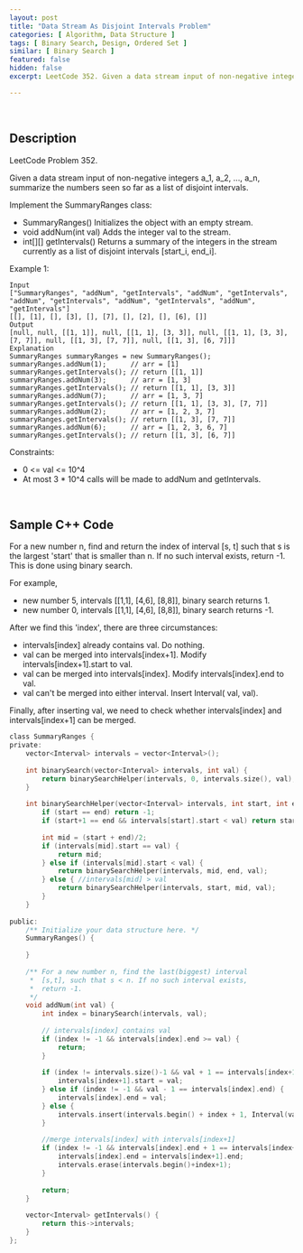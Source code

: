 ```yaml
---
layout: post
title: "Data Stream As Disjoint Intervals Problem"
categories: [ Algorithm, Data Structure ]
tags: [ Binary Search, Design, Ordered Set ]
similar: [ Binary Search ]
featured: false
hidden: false
excerpt: LeetCode 352. Given a data stream input of non-negative integers a_1, a_2, ..., a_n, summarize the numbers seen so far as a list of disjoint intervals.

---
```


<br />

## Description

LeetCode Problem 352.

Given a data stream input of non-negative integers a_1, a_2, ..., a_n, summarize the numbers seen so far as a list of disjoint intervals.

Implement the SummaryRanges class:
* SummaryRanges() Initializes the object with an empty stream.
* void addNum(int val) Adds the integer val to the stream.
* int[][] getIntervals() Returns a summary of the integers in the stream currently as a list of disjoint intervals [start_i, end_i].

Example 1:
```
Input
["SummaryRanges", "addNum", "getIntervals", "addNum", "getIntervals", "addNum", "getIntervals", "addNum", "getIntervals", "addNum", "getIntervals"]
[[], [1], [], [3], [], [7], [], [2], [], [6], []]
Output
[null, null, [[1, 1]], null, [[1, 1], [3, 3]], null, [[1, 1], [3, 3], [7, 7]], null, [[1, 3], [7, 7]], null, [[1, 3], [6, 7]]]
Explanation
SummaryRanges summaryRanges = new SummaryRanges();
summaryRanges.addNum(1);      // arr = [1]
summaryRanges.getIntervals(); // return [[1, 1]]
summaryRanges.addNum(3);      // arr = [1, 3]
summaryRanges.getIntervals(); // return [[1, 1], [3, 3]]
summaryRanges.addNum(7);      // arr = [1, 3, 7]
summaryRanges.getIntervals(); // return [[1, 1], [3, 3], [7, 7]]
summaryRanges.addNum(2);      // arr = [1, 2, 3, 7]
summaryRanges.getIntervals(); // return [[1, 3], [7, 7]]
summaryRanges.addNum(6);      // arr = [1, 2, 3, 6, 7]
summaryRanges.getIntervals(); // return [[1, 3], [6, 7]]
```

Constraints:
* 0 <= val <= 10^4
* At most 3 * 10^4 calls will be made to addNum and getIntervals.

<br />

## Sample C++ Code

For a new number n, find and return the index of interval [s, t] such that s is the largest 'start' that is smaller than n. If no such interval exists, return -1. This is done using binary search.

For example,
* new number 5, intervals [[1,1], [4,6], [8,8]], binary search returns 1.
* new number 0, intervals [[1,1], [4,6], [8,8]], binary search returns -1.

After we find this 'index', there are three circumstances:
* intervals[index] already contains val. Do nothing.
* val can be merged into intervals[index+1]. Modify intervals[index+1].start to val.
* val can be merged into intervals[index]. Modify intervals[index].end to val.
* val can't be merged into either interval. Insert Interval( val, val).

Finally, after inserting val, we need to check whether intervals[index] and intervals[index+1] can be merged.

```c
class SummaryRanges {
private:
    vector<Interval> intervals = vector<Interval>();
    
    int binarySearch(vector<Interval> intervals, int val) {
        return binarySearchHelper(intervals, 0, intervals.size(), val);
    }
    
    int binarySearchHelper(vector<Interval> intervals, int start, int end, int val) {
        if (start == end) return -1;
        if (start+1 == end && intervals[start].start < val) return start;
        
        int mid = (start + end)/2;
        if (intervals[mid].start == val) {
            return mid;
        } else if (intervals[mid].start < val) {
            return binarySearchHelper(intervals, mid, end, val);
        } else { //intervals[mid] > val
            return binarySearchHelper(intervals, start, mid, val);
        }
    }
    
public:
    /** Initialize your data structure here. */
    SummaryRanges() {
        
    }
    
    /** For a new number n, find the last(biggest) interval
     *  [s,t], such that s < n. If no such interval exists, 
     *  return -1.
     */
    void addNum(int val) {
        int index = binarySearch(intervals, val);
        
        // intervals[index] contains val
        if (index != -1 && intervals[index].end >= val) {
            return;
        }
        
        if (index != intervals.size()-1 && val + 1 == intervals[index+1].start) {
            intervals[index+1].start = val;
        } else if (index != -1 && val - 1 == intervals[index].end) {
            intervals[index].end = val;
        } else {
            intervals.insert(intervals.begin() + index + 1, Interval(val, val));
        }
        
        //merge intervals[index] with intervals[index+1]
        if (index != -1 && intervals[index].end + 1 == intervals[index+1].start) {
            intervals[index].end = intervals[index+1].end;
            intervals.erase(intervals.begin()+index+1);
        }
        
        return;
    }
    
    vector<Interval> getIntervals() {
        return this->intervals;
    }
};
```


